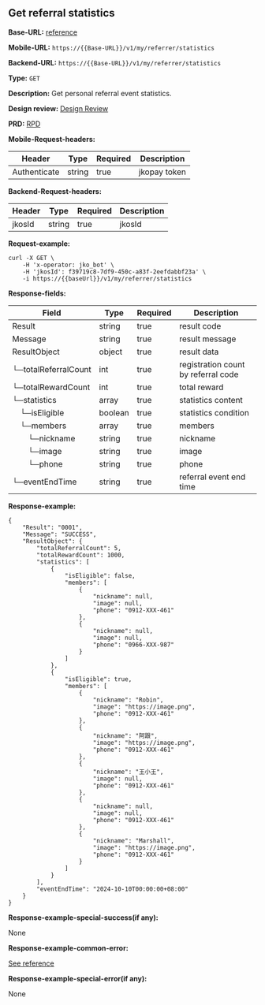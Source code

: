 #
## Get referral statistics

**Base-URL:** [reference](https://jkopay.atlassian.net/wiki/spaces/RD4/pages/29393109/jkopay-app-svc+base-url)

**Mobile-URL:** `https://{{Base-URL}}/v1/my/referrer/statistics`

**Backend-URL:** `https://{{Base-URL}}/v1/my/referrer/statistics`

**Type:** `GET`

**Description:** Get personal referral event statistics.

**Design review:** [Design Review](https://jkopay.atlassian.net/wiki/spaces/RD4/pages/33424007/referral+code+Design+Review)

**PRD:** [RPD](https://jkopay.atlassian.net/wiki/spaces/PM/pages/29687846)

**Mobile-Request-headers:**

| Header       | Type   | Required | Description  |
|--------------|--------|----------|--------------|
| Authenticate | string | true     | jkopay token |

**Backend-Request-headers:**

| Header | Type   | Required | Description |
|--------|--------|----------|-------------|
| jkosId | string | true     | jkosId      |

**Request-example:**
```
curl -X GET \
    -H 'x-operator: jko_bot' \
    -H 'jkosId': f39719c8-7df9-450c-a83f-2eefdabbf23a' \
    -i https://{{baseUrl}}/v1/my/referrer/statistics
```

**Response-fields:**

| Field                  | Type    | Required | Description                         |
|------------------------|---------|----------|-------------------------------------|
| Result                 | string  | true     | result code                         |
| Message                | string  | true     | result message                      |
| ResultObject           | object  | true     | result data                         |
| └─totalReferralCount   | int     | true     | registration count by referral code |
| └─totalRewardCount     | int     | true     | total reward                        |
| └─statistics           | array   | true     | statistics content                  |
| &emsp;└─isEligible     | boolean | true     | statistics condition                |
| &emsp;└─members        | array   | true     | members                             |
| &emsp;&emsp;└─nickname | string  | true     | nickname                            |
| &emsp;&emsp;└─image    | string  | true     | image                               |
| &emsp;&emsp;└─phone    | string  | true     | phone                               |
| └─eventEndTime         | string  | true     | referral event end time             |

**Response-example:**
```
{
    "Result": "0001",
    "Message": "SUCCESS",
    "ResultObject": {
        "totalReferralCount": 5,
        "totalRewardCount": 1000,
        "statistics": [
            {
                "isEligible": false,
                "members": [
                    {
                        "nickname": null,
                        "image": null,
                        "phone": "0912-XXX-461"
                    },
                    {
                        "nickname": null,
                        "image": null,
                        "phone": "0966-XXX-987"
                    }
                ]
            },
            {
                "isEligible": true,
                "members": [
                    {
                        "nickname": "Robin",
                        "image": "https://image.png",
                        "phone": "0912-XXX-461"
                    },
                    {
                        "nickname": "阿跟",
                        "image": "https://image.png",
                        "phone": "0912-XXX-461"
                    },
                    {
                        "nickname": "王小王",
                        "image": null,
                        "phone": "0912-XXX-461"
                    },
                    {
                        "nickname": null,
                        "image": null,
                        "phone": "0912-XXX-461"
                    },
                    {
                        "nickname": "Marshall",
                        "image": "https://image.png",
                        "phone": "0912-XXX-461"
                    }
                ]
            }
        ],
        "eventEndTime": "2024-10-10T00:00:00+08:00"
    }
}
```

**Response-example-special-success(if any):**

None

**Response-example-common-error:**

[See reference](https://jkopay.atlassian.net/wiki/spaces/RD4/pages/29852060/jkopay-app-svc+result+code)

**Response-example-special-error(if any):**

None